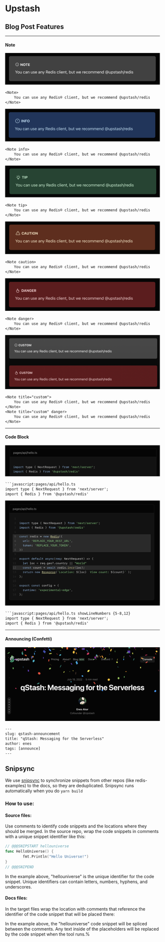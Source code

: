 # Upstash

## Blog Post Features

---

#### Note

![](public/readme/note-default.png)

```mdx
<Note>
    You can use any Redis® client, but we recommend @upstash/redis
</Note>
```

![](public/readme/note-info.png)

```mdx
<Note info>
    You can use any Redis® client, but we recommend @upstash/redis
</Note>
```

![](public/readme/note-tip.png)

```mdx
<Note tip>
    You can use any Redis® client, but we recommend @upstash/redis
</Note>
```

![](public/readme/note-caution.png)

```mdx
<Note caution>
    You can use any Redis® client, but we recommend @upstash/redis
</Note>
```

![](public/readme/note-danger.png)

```mdx
<Note danger>
    You can use any Redis® client, but we recommend @upstash/redis
</Note>
```

![](public/readme/note-custom-title.png)
```mdx
<Note title="custom">
    You can use any Redis® client, but we recommend @upstash/redis
</Note>
<Note title="custom" danger>
    You can use any Redis® client, but we recommend @upstash/redis
</Note>
```

---

#### Code Block

![](public/readme/code-title.png)

```mdx
```javascript:pages/api/hello.ts
import type { NextRequest } from 'next/server';
import { Redis } from '@upstash/redis'
```

![](public/readme/code-showLineNumber.png)

```mdx
```javascript:pages/api/hello.ts showLineNumbers {5-8,12}
import type { NextRequest } from 'next/server';
import { Redis } from '@upstash/redis'
```

---

#### Announcing (Confetti)

![](public/readme/announce.png)

```mdx
---
slug: qstash-announcement
title: "qStash: Messaging for the Serverless"
author: enes
tags: [announce]
---
```




## Snipsync

We use [snipsync](https://github.com/temporalio/snipsync) to synchronize snippets from other repos (like redis-examples) to the docs, so they are deduplicated.
Snipsync runs automatically when you do `yarn build`

### How to use:

#### Source files:
Use comments to identify code snippets and the locations where they should be merged.
In the source repo, wrap the code snippets in comments with a unique snippet identifier like this:
```go
// @@@SNIPSTART hellouniverse
func HelloUniverse() {
        fmt.Println("Hello Universe!")
}
// @@@SNIPEND
```
In the example above, "hellouniverse" is the unique identifier for the code snippet.
Unique identifiers can contain letters, numbers, hyphens, and underscores.

#### Docs files:

In the target files wrap the location with comments that reference the identifier of the code snippet that will be placed there:

<!--SNIPSTART hellouniverse-->
<!--SNIPEND-->
In the example above, the "hellouniverse" code snippet will be spliced between the comments. Any text inside of the placeholders will be replaced by the code snippet when the tool runs.%  